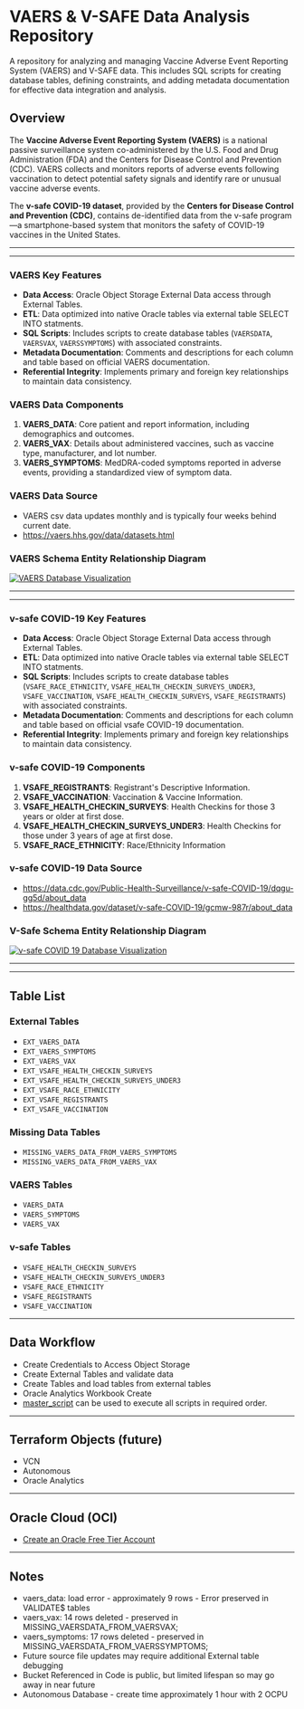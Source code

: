 # VAERS & V-SAFE Data Analysis Repository

A repository for analyzing and managing Vaccine Adverse Event Reporting System (VAERS) and V-SAFE data. This includes SQL scripts for creating database tables, defining constraints, and adding metadata documentation for effective data integration and analysis.

## Overview

The **Vaccine Adverse Event Reporting System (VAERS)** is a national passive surveillance system co-administered by the U.S. Food and Drug Administration (FDA) and the Centers for Disease Control and Prevention (CDC). VAERS collects and monitors reports of adverse events following vaccination to detect potential safety signals and identify rare or unusual vaccine adverse events.

The **v-safe COVID-19 dataset**, provided by the **Centers for Disease Control and Prevention (CDC)**, contains de-identified data from the v-safe program—a smartphone-based system that monitors the safety of COVID-19 vaccines in the United States.

---
---

### VAERS Key Features
- **Data Access**: Oracle Object Storage External Data access through External Tables.
- **ETL**: Data optimized into native Oracle tables via external table SELECT INTO statments.
- **SQL Scripts**: Includes scripts to create database tables (`VAERSDATA`, `VAERSVAX`, `VAERSSYMPTOMS`) with associated constraints.
- **Metadata Documentation**: Comments and descriptions for each column and table based on official VAERS documentation.
- **Referential Integrity**: Implements primary and foreign key relationships to maintain data consistency.
  
### VAERS Data Components
1. **VAERS_DATA**: Core patient and report information, including demographics and outcomes.
2. **VAERS_VAX**: Details about administered vaccines, such as vaccine type, manufacturer, and lot number.
3. **VAERS_SYMPTOMS**: MedDRA-coded symptoms reported in adverse events, providing a standardized view of symptom data.

### VAERS Data Source
- VAERS csv data updates monthly and is typically four weeks behind current date.
- https://vaers.hhs.gov/data/datasets.html

### VAERS Schema Entity Relationship Diagram
[![VAERS Database Visualization](vaers-schema.png)](https://github.com/BitKind/vaers/blob/main/vaers-schema.png)

---
---

### v-safe COVID-19 Key Features
- **Data Access**: Oracle Object Storage External Data access through External Tables.
- **ETL**: Data optimized into native Oracle tables via external table SELECT INTO statments.
- **SQL Scripts**: Includes scripts to create database tables (`VSAFE_RACE_ETHNICITY`, `VSAFE_HEALTH_CHECKIN_SURVEYS_UNDER3`, `VSAFE_VACCINATION`, `VSAFE_HEALTH_CHECKIN_SURVEYS`, `VSAFE_REGISTRANTS`) with associated constraints.
- **Metadata Documentation**: Comments and descriptions for each column and table based on official vsafe COVID-19 documentation.
- **Referential Integrity**: Implements primary and foreign key relationships to maintain data consistency.
  
### v-safe COVID-19 Components
1. **VSAFE_REGISTRANTS**: Registrant's Descriptive Information.
2. **VSAFE_VACCINATION**: Vaccination & Vaccine Information.
3. **VSAFE_HEALTH_CHECKIN_SURVEYS**: Health Checkins for those 3 years or older at first dose.
4. **VSAFE_HEALTH_CHECKIN_SURVEYS_UNDER3**: Health Checkins for those under 3 years of age at first dose.
5. **VSAFE_RACE_ETHNICITY**: Race/Ethnicity Information

### v-safe COVID-19 Data Source
- https://data.cdc.gov/Public-Health-Surveillance/v-safe-COVID-19/dqgu-gg5d/about_data
- https://healthdata.gov/dataset/v-safe-COVID-19/gcmw-987r/about_data

### V-Safe Schema Entity Relationship Diagram
[![v-safe COVID 19 Database Visualization](vsafe-schema.png)](https://github.com/BitKind/vaers/blob/main/vsafe-schema.png)

---
---

##  Table List
### External Tables
- `EXT_VAERS_DATA`
- `EXT_VAERS_SYMPTOMS`
- `EXT_VAERS_VAX`
- `EXT_VSAFE_HEALTH_CHECKIN_SURVEYS`
- `EXT_VSAFE_HEALTH_CHECKIN_SURVEYS_UNDER3`
- `EXT_VSAFE_RACE_ETHNICITY`
- `EXT_VSAFE_REGISTRANTS`
- `EXT_VSAFE_VACCINATION`

### Missing Data Tables
- `MISSING_VAERS_DATA_FROM_VAERS_SYMPTOMS`
- `MISSING_VAERS_DATA_FROM_VAERS_VAX`

### VAERS Tables
- `VAERS_DATA`
- `VAERS_SYMPTOMS`
- `VAERS_VAX`

### v-safe Tables
- `VSAFE_HEALTH_CHECKIN_SURVEYS`
- `VSAFE_HEALTH_CHECKIN_SURVEYS_UNDER3`
- `VSAFE_RACE_ETHNICITY`
- `VSAFE_REGISTRANTS`
- `VSAFE_VACCINATION`

---

## Data Workflow
- Create Credentials to Access Object Storage
- Create External Tables and validate data
- Create Tables and load tables from external tables
- Oracle Analytics Workbook Create
- [master_script](https://github.com/BitKind/vaers/blob/main/master_script.sql) can be used to execute all scripts in required order.

---

## Terraform Objects (future)
- VCN
- Autonomous
- Oracle Analytics
  
---
## Oracle Cloud (OCI)
- [Create an Oracle Free Tier Account](https://github.com/BitKind/vaers/blob/main/GetOracleFreeTier.md)

---

## Notes
- vaers_data: load error - approximately 9 rows - Error preserved in VALIDATE$ tables
- vaers_vax: 14 rows deleted - preserved in MISSING_VAERSDATA_FROM_VAERSVAX;
- vaers_symptoms: 17 rows deleted - preserved in MISSING_VAERSDATA_FROM_VAERSSYMPTOMS;
- Future source file updates may require additional External table debugging
- Bucket Referenced in Code is public, but limited lifespan so may go away in near future
- Autonomous Database - create time approximately 1 hour with 2 OCPU 

